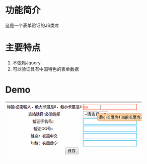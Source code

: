 # 功能简介
这是一个表单验证的JS类库

# 主要特点
1. 不依赖Jquery
2. 可以验证具有中国特色的表单数据


# Demo

![image](https://github.com/zjol/FormValid/blob/master/demo/demo.gif)